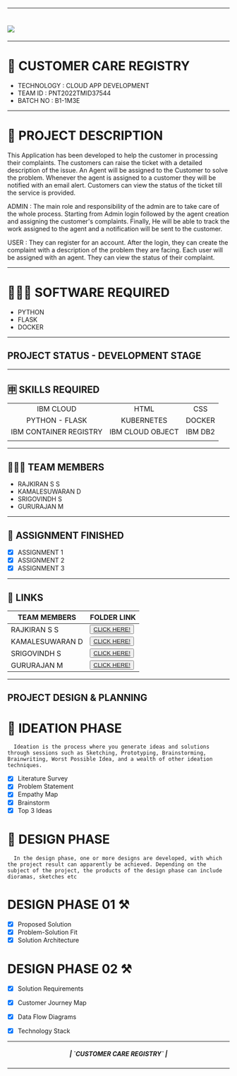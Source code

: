 <hr>

<h1 align="fill" >
 <img src="CUSTOMER.png" />
</h1>

<hr>

# 🛃 CUSTOMER CARE REGISTRY

- TECHNOLOGY : CLOUD APP DEVELOPMENT
- TEAM ID    : PNT2022TMID37544
- BATCH NO   : B1-1M3E

<hr>

# 📒 PROJECT DESCRIPTION

This Application has been developed to help the customer in processing their complaints.  The customers can raise the ticket with a detailed description of the issue.  An Agent will be assigned to the Customer to solve the problem.  Whenever the agent is assigned to a customer they will be notified with an email alert.  Customers can view the status of the ticket till the service is provided.

 ADMIN :
 The main role and responsibility of the admin are to take care of the whole process.  Starting from Admin login followed by the agent creation and assigning the customer's complaints.  Finally, He will be able to track the work assigned to the agent and a notification will be sent to the customer.

 USER :
 They can register for an account.  After the login, they can create the complaint with a description of the problem they are facing.  Each user will be assigned with an agent.  They can view the status of their complaint.

 <hr>
 
# 👨🏻‍💻 SOFTWARE REQUIRED
- PYTHON
- FLASK
- DOCKER

 <hr>

 ## PROJECT STATUS - DEVELOPMENT STAGE

<hr>

## 🈸 SKILLS REQUIRED
|    |   |   |
| :---:         |     :---:      |          :---: | 
| IBM CLOUD   | HTML     | CSS    | JAVASCRIPT | 
| PYTHON - FLASK    | KUBERNETES      | DOCKER    |
| IBM CONTAINER REGISTRY | IBM CLOUD OBJECT | IBM DB2 |
| | | |

<hr>

## 🧑🏻‍🦰 TEAM MEMBERS
- RAJKIRAN S S
- KAMALESUWARAN D   
- SRIGOVINDH S
- GURURAJAN M

<hr>

## 📒 ASSIGNMENT FINISHED
- [x] ASSIGNMENT 1
- [x] ASSIGNMENT 2
- [x] ASSIGNMENT 3 
<hr>

## 🔗 LINKS

| TEAM MEMBERS | FOLDER LINK    |
| ------------- | ------------- |
| RAJKIRAN S S  | <button> <a href="https://github.com/IBM-EPBL/IBM-Project-1392-1658386621/tree/main/Assignment/Team_Lead">CLICK HERE!  </a></button>                 
| KAMALESUWARAN D | <button> <a href="https://github.com/IBM-EPBL/IBM-Project-1392-1658386621/tree/main/Assignment/M1_Lead">CLICK HERE!  </a> </button> |
| SRIGOVINDH S     | <button><a href="https://github.com/IBM-EPBL/IBM-Project-1392-1658386621/tree/main/Assignment/M2_Lead">CLICK HERE!  </a> </button> |
| GURURAJAN M     | <button><a href="https://github.com/IBM-EPBL/IBM-Project-1392-1658386621/tree/main/Assignment/M3_Lead">CLICK HERE!  </a> </button> |

<hr>

## PROJECT DESIGN & PLANNING
# 🧩 IDEATION PHASE

      Ideation is the process where you generate ideas and solutions through sessions such as Sketching, Prototyping, Brainstorming, Brainwriting, Worst Possible Idea, and a wealth of other ideation techniques.
- [x] Literature Survey
- [x] Problem Statement
- [x] Empathy Map
- [x] Brainstorm
- [x] Top 3 Ideas

# 🧩 DESIGN PHASE 
      In the design phase, one or more designs are developed, with which the project result can apparently be achieved. Depending on the subject of the project, the products of the design phase can include dioramas, sketches etc

# DESIGN PHASE 01 ⚒️
- [x] Proposed Solution
- [x] Problem-Solution Fit
- [x] Solution Architecture

# DESIGN PHASE 02 ⚒️
- [x] Solution Requirements
- [x] Customer Journey Map
- [x] Data Flow Diagrams
- [x] Technology Stack


<hr>

<div align="center">
 <h5> | `CUSTOMER CARE REGISTRY` |</h5>

<hr>
